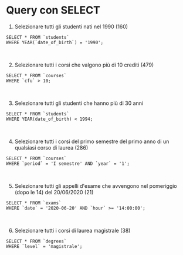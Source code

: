 # Query con SELECT

1. Selezionare tutti gli studenti nati nel 1990 (160)

```
SELECT * FROM `students`
WHERE YEAR(`date_of_birth`) = '1990';
```
<br>

2. Selezionare tutti i corsi che valgono più di 10 crediti (479)

```
SELECT * FROM `courses`
WHERE `cfu` > 10;
```
<br>

3. Selezionare tutti gli studenti che hanno più di 30 anni

```
SELECT * FROM `students`
WHERE YEAR(date_of_birth) < 1994;
```
<br>

4. Selezionare tutti i corsi del primo semestre del primo anno di un qualsiasi corso di laurea (286)

```
SELECT * FROM `courses` 
WHERE `period` = 'I semestre' AND `year` = '1';
```
<br>

5. Selezionare tutti gli appelli d'esame che avvengono nel pomeriggio (dopo le 14) del 20/06/2020 (21)

```
SELECT * FROM `exams` 
WHERE `date` = '2020-06-20' AND `hour` >= '14:00:00';
```
<br>

6. Selezionare tutti i corsi di laurea magistrale (38)

```
SELECT * FROM `degrees`
WHERE `level` = 'magistrale';
```